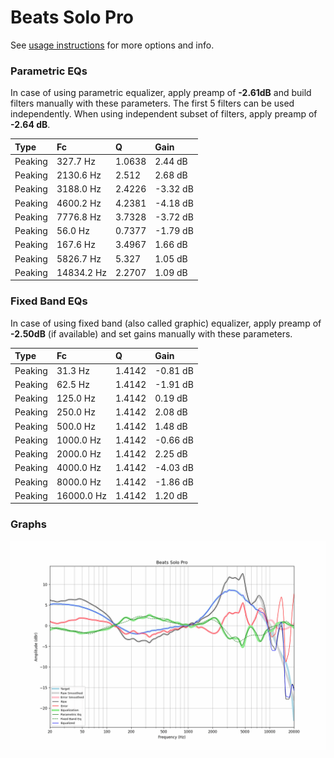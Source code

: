 # Beats Solo Pro
See [usage instructions](https://github.com/jaakkopasanen/AutoEq#usage) for more options and info.

### Parametric EQs
In case of using parametric equalizer, apply preamp of **-2.61dB** and build filters manually
with these parameters. The first 5 filters can be used independently.
When using independent subset of filters, apply preamp of **-2.64 dB**.

| Type    | Fc         |      Q | Gain     |
|:--------|:-----------|:-------|:---------|
| Peaking | 327.7 Hz   | 1.0638 | 2.44 dB  |
| Peaking | 2130.6 Hz  | 2.512  | 2.68 dB  |
| Peaking | 3188.0 Hz  | 2.4226 | -3.32 dB |
| Peaking | 4600.2 Hz  | 4.2381 | -4.18 dB |
| Peaking | 7776.8 Hz  | 3.7328 | -3.72 dB |
| Peaking | 56.0 Hz    | 0.7377 | -1.79 dB |
| Peaking | 167.6 Hz   | 3.4967 | 1.66 dB  |
| Peaking | 5826.7 Hz  | 5.327  | 1.05 dB  |
| Peaking | 14834.2 Hz | 2.2707 | 1.09 dB  |

### Fixed Band EQs
In case of using fixed band (also called graphic) equalizer, apply preamp of **-2.50dB**
(if available) and set gains manually with these parameters.

| Type    | Fc         |      Q | Gain     |
|:--------|:-----------|:-------|:---------|
| Peaking | 31.3 Hz    | 1.4142 | -0.81 dB |
| Peaking | 62.5 Hz    | 1.4142 | -1.91 dB |
| Peaking | 125.0 Hz   | 1.4142 | 0.19 dB  |
| Peaking | 250.0 Hz   | 1.4142 | 2.08 dB  |
| Peaking | 500.0 Hz   | 1.4142 | 1.48 dB  |
| Peaking | 1000.0 Hz  | 1.4142 | -0.66 dB |
| Peaking | 2000.0 Hz  | 1.4142 | 2.25 dB  |
| Peaking | 4000.0 Hz  | 1.4142 | -4.03 dB |
| Peaking | 8000.0 Hz  | 1.4142 | -1.86 dB |
| Peaking | 16000.0 Hz | 1.4142 | 1.20 dB  |

### Graphs
![](./Beats%20Solo%20Pro.png)